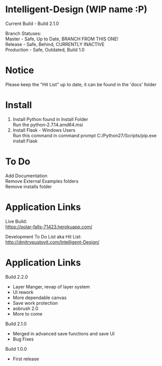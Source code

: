 Intelligent-Design (WIP name :P)
================================
Current Build - Build 2.1.0 

Branch Statuses:  
Master - Safe, Up to Date, BRANCH FROM THIS ONE!  
Release - Safe, Behind, CURRENTLY INACTIVE  
Production - Safe, Outdated, Build 1.0  

Notice
========
Please keep the "Hit List" up to date, it can be found in the 'docs' folder


Install
===============
1) Install Python found in Install Folder  
	Run the python-2.7.14.amd64.msi  
2) Install Flask - Windows Users  
	Run this command in command prompt C:/Python27/Scripts/pip.exe install Flask  
  
  
To Do
=========
Add Documentation  
Remove External Examples folders   
Remove installs folder  


Application Links
==================
Live Build:  
https://polar-falls-71423.herokuapp.com/  

Development To Do List aka Hit List:   
http://dmitrypustovit.com/Intelligent-Design/  

Application Links
==================
Build 2.2.0
- Layer Manger, revap of layer system
- UI rework
- More dependable canvas
- Save work protection
- aobrush 2.0
- More to come

Build 2.1.0 
- Merged in advanced save functions and save UI 
- Bug Fixes

Build 1.0.0 
- First release
